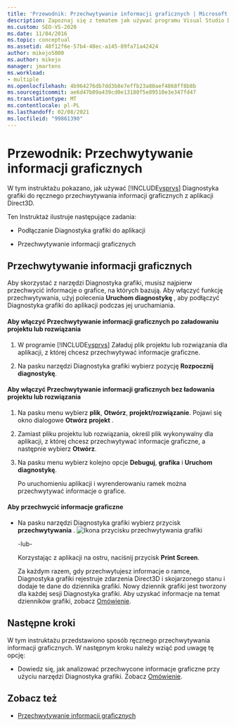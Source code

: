 ```yaml
---
title: 'Przewodnik: Przechwytywanie informacji graficznych | Microsoft Docs'
description: Zapoznaj się z tematem jak używać programu Visual Studio Diagnostyka grafiki do ręcznego przechwytywania informacji graficznych z aplikacji Direct3D.
ms.custom: SEO-VS-2020
ms.date: 11/04/2016
ms.topic: conceptual
ms.assetid: 48f12f6e-57b4-48ec-a145-89fa71a42424
author: mikejo5000
ms.author: mikejo
manager: jmartens
ms.workload:
- multiple
ms.openlocfilehash: 4b964276db7dd3b8e7effb23a80aef4868ff8b8b
ms.sourcegitcommit: ae6d47b09a439cd0e13180f5e89510e3e347fd47
ms.translationtype: MT
ms.contentlocale: pl-PL
ms.lasthandoff: 02/08/2021
ms.locfileid: "99861390"
---
```

# <a name="walkthrough-capturing-graphics-information"></a>Przewodnik: Przechwytywanie informacji graficznych
W tym instruktażu pokazano, jak używać [!INCLUDE[vsprvs](../../code-quality/includes/vsprvs_md.md)] Diagnostyka grafiki do ręcznego przechwytywania informacji graficznych z aplikacji Direct3D.

 Ten Instruktaż ilustruje następujące zadania:

- Podłączanie Diagnostyka grafiki do aplikacji

- Przechwytywanie informacji graficznych

## <a name="capturing-graphics-information"></a>Przechwytywanie informacji graficznych
 Aby skorzystać z narzędzi Diagnostyka grafiki, musisz najpierw przechwycić informacje o grafice, na których bazują. Aby włączyć funkcję przechwytywania, użyj polecenia **Uruchom diagnostykę** , aby podłączyć Diagnostyka grafiki do aplikacji podczas jej uruchamiania.

#### <a name="to-enable-the-capture-of-graphics-information-after-a-project-or-solution-is-loaded"></a>Aby włączyć Przechwytywanie informacji graficznych po załadowaniu projektu lub rozwiązania

1. W programie [!INCLUDE[vsprvs](../../code-quality/includes/vsprvs_md.md)] Załaduj plik projektu lub rozwiązania dla aplikacji, z której chcesz przechwytywać informacje graficzne.

2. Na pasku narzędzi Diagnostyka grafiki wybierz pozycję **Rozpocznij diagnostykę**.

#### <a name="to-enable-the-capture-of-graphics-information-without-loading-a-project-or-solution"></a>Aby włączyć Przechwytywanie informacji graficznych bez ładowania projektu lub rozwiązania

1. Na pasku menu wybierz **plik**, **Otwórz**, **projekt/rozwiązanie**. Pojawi się okno dialogowe **Otwórz projekt** .

2. Zamiast pliku projektu lub rozwiązania, określ plik wykonywalny dla aplikacji, z której chcesz przechwytywać informacje graficzne, a następnie wybierz **Otwórz**.

3. Na pasku menu wybierz kolejno opcje **Debuguj**, **grafika** i **Uruchom diagnostykę**.

   Po uruchomieniu aplikacji i wyrenderowaniu ramek można przechwytywać informacje o grafice.

#### <a name="to-capture-graphics-information"></a>Aby przechwycić informacje graficzne

- Na pasku narzędzi Diagnostyka grafiki wybierz przycisk **przechwytywania** . ![Ikona przycisku przechwytywania grafiki](media/debuggingdirectxgraphics.png "DebuggingDirectXGraphics")

   -lub-

   Korzystając z aplikacji na ostru, naciśnij przycisk **Print Screen**.

  Za każdym razem, gdy przechwytujesz informacje o ramce, Diagnostyka grafiki rejestruje zdarzenia Direct3D i skojarzonego stanu i dodaje te dane do dziennika grafiki. Nowy dziennik grafiki jest tworzony dla każdej sesji Diagnostyka grafiki. Aby uzyskać informacje na temat dzienników grafiki, zobacz [Omówienie](overview-of-visual-studio-graphics-diagnostics.md).

## <a name="next-steps"></a>Następne kroki
 W tym instruktażu przedstawiono sposób ręcznego przechwytywania informacji graficznych. W następnym kroku należy wziąć pod uwagę tę opcję:

- Dowiedz się, jak analizować przechwycone informacje graficzne przy użyciu narzędzi Diagnostyka grafiki. Zobacz [Omówienie](overview-of-visual-studio-graphics-diagnostics.md).

## <a name="see-also"></a>Zobacz też
- [Przechwytywanie informacji graficznych](capturing-graphics-information.md)